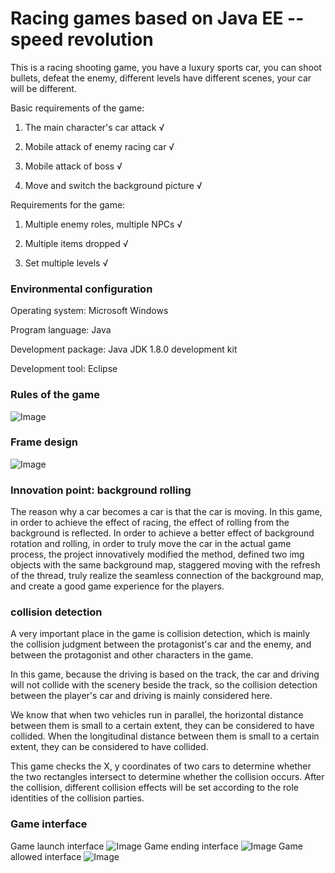 # Racing games based on Java EE -- speed revolution

This is a racing shooting game, you have a luxury sports car, you can shoot bullets, defeat the enemy, different levels have different scenes, your car will be different.

Basic requirements of the game:

1. The main character's car attack √

2. Mobile attack of enemy racing car √

3. Mobile attack of boss √

4. Move and switch the background picture √

Requirements for the game:

1. Multiple enemy roles, multiple NPCs √

2. Multiple items dropped √

3. Set multiple levels √

### Environmental configuration

Operating system: Microsoft Windows

Program language: Java

Development package: Java JDK 1.8.0 development kit

Development tool: Eclipse



### Rules of the game
![Image](https://github.com/xywzhht/xywzhht.github.io/blob/master/KillerCar/img/01.png)

### Frame design
![Image](https://github.com/xywzhht/xywzhht.github.io/blob/master/KillerCar/img/02.jpg)


### Innovation point: background rolling
The reason why a car becomes a car is that the car is moving. In this game, in order to achieve the effect of racing, the effect of rolling from the background is reflected. 
In order to achieve a better effect of background rotation and rolling, in order to truly move the car in the actual game process, the project innovatively modified the method, defined two img objects with the same background map, staggered moving with the refresh of the thread, truly realize the seamless connection of the background map, and create a good game experience for the players.

### collision detection
A very important place in the game is collision detection, which is mainly the collision judgment between the protagonist's car and the enemy, and between the protagonist and other characters in the game.

In this game, because the driving is based on the track, the car and driving will not collide with the scenery beside the track, so the collision detection between the player's car and driving is mainly considered here.

We know that when two vehicles run in parallel, the horizontal distance between them is small to a certain extent, they can be considered to have collided. When the longitudinal distance between them is small to a certain extent, they can be considered to have collided.

This game checks the X, y coordinates of two cars to determine whether the two rectangles intersect to determine whether the collision occurs. After the collision, different collision effects will be set according to the role identities of the collision parties.

### Game interface
Game launch interface
![Image](https://github.com/xywzhht/xywzhht.github.io/blob/master/KillerCar/img/03.png)
Game ending interface
![Image](https://github.com/xywzhht/xywzhht.github.io/blob/master/KillerCar/img/04.png)
Game allowed interface
![Image](https://github.com/xywzhht/xywzhht.github.io/blob/master/KillerCar/img/05.png)
